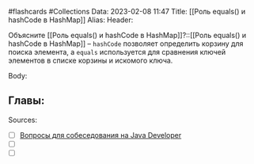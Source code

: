 #flashcards #Collections 
Data: 2023-02-08 11:47
Title: [[Роль equals() и hashCode в HashMap]]
Alias:
Header:

Объясните [[Роль equals() и hashCode в HashMap]]?::[[Роль equals() и hashCode в HashMap]] – `hashCode` позволяет определить корзину для поиска элемента, а `equals` используется для сравнения ключей элементов в списке корзины и искомого ключа.
<!--SR:!2023-11-03,10,490-->



Body:





Главы:
-


Sources:
- [ ] [Вопросы для собеседования на Java Developer](https://github.com/enhorse/java-interview/blob/master/README.md#%D0%9E%D0%9E%D0%9F)
- [ ] []()
- [ ] []()
